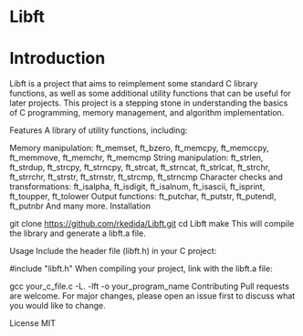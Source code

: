 # Libft

# Introduction
Libft is a project that aims to reimplement some standard C library functions, as well as some additional utility functions that can be useful for later projects. This project is a stepping stone in understanding the basics of C programming, memory management, and algorithm implementation.

Features
A library of utility functions, including:

Memory manipulation: ft_memset, ft_bzero, ft_memcpy, ft_memccpy, ft_memmove, ft_memchr, ft_memcmp
String manipulation: ft_strlen, ft_strdup, ft_strcpy, ft_strncpy, ft_strcat, ft_strncat, ft_strlcat, ft_strchr, ft_strrchr, ft_strstr, ft_strnstr, ft_strcmp, ft_strncmp
Character checks and transformations: ft_isalpha, ft_isdigit, ft_isalnum, ft_isascii, ft_isprint, ft_toupper, ft_tolower
Output functions: ft_putchar, ft_putstr, ft_putendl, ft_putnbr
And many more.
Installation

git clone https://github.com/rkedida/Libft.git
cd Libft
make
This will compile the library and generate a libft.a file.

Usage
Include the header file (libft.h) in your C project:

#include "libft.h"
When compiling your project, link with the libft.a file:


gcc your_c_file.c -L. -lft -o your_program_name
Contributing
Pull requests are welcome. For major changes, please open an issue first to discuss what you would like to change.

License
MIT
